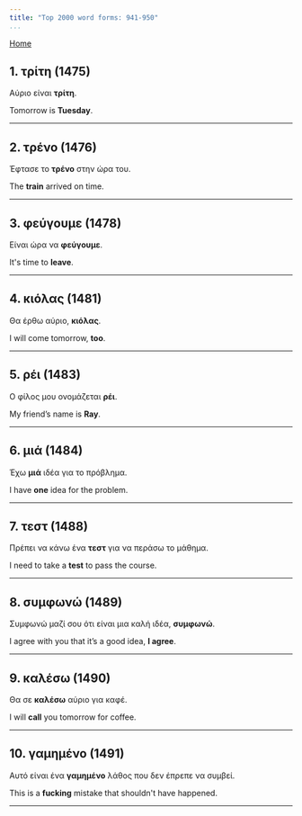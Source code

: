 ```yaml
---
title: "Top 2000 word forms: 941-950"
...
```


[Home](./) 

## 1. τρίτη (1475)

Αύριο είναι **τρίτη**.

Tomorrow is **Tuesday**.

---

## 2. τρένο (1476)

Έφτασε το **τρένο** στην ώρα του.  

The **train** arrived on time.

---

## 3. φεύγουμε (1478)

Είναι ώρα να **φεύγουμε**.

It's time to **leave**.

---

## 4. κιόλας (1481)

Θα έρθω αύριο, **κιόλας**.

I will come tomorrow, **too**.

---

## 5. ρέι (1483)

Ο φίλος μου ονομάζεται **ρέι**.

My friend’s name is **Ray**.

---

## 6. μιά (1484)

Έχω **μιά** ιδέα για το πρόβλημα.

I have **one** idea for the problem.

---

## 7. τεστ (1488)

Πρέπει να κάνω ένα **τεστ** για να περάσω το μάθημα.  

I need to take a **test** to pass the course.

---

## 8. συμφωνώ (1489)

Συμφωνώ μαζί σου ότι είναι μια καλή ιδέα, **συμφωνώ**.  

I agree with you that it’s a good idea, **I agree**.

---

## 9. καλέσω (1490)

Θα σε **καλέσω** αύριο για καφέ.  

I will **call** you tomorrow for coffee.

---

## 10. γαμημένο (1491)

Αυτό είναι ένα **γαμημένο** λάθος που δεν έπρεπε να συμβεί.

This is a **fucking** mistake that shouldn't have happened.

---

